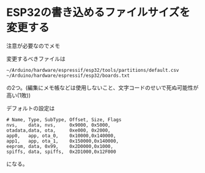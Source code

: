 # ESP32の書き込めるファイルサイズを変更する

注意が必要なのでメモ

変更するべきファイルは

```
~/Arduino/hardware/espressif/esp32/tools/partitions/default.csv
~/Arduino/hardware/espressif/esp32/boards.txt
```

の2つ。(編集にメモ帳などは使用しないこと、文字コードのせいで死ぬ可能性が高い(1敗))

デフォルトの設定は

```
# Name, Type, SubType, Offset, Size, Flags
nvs,    data, nvs,     0x9000, 0x5000,
otadata,data, ota,     0xe000, 0x2000,
app0,   app, ota_0,    0x10000,0x140000,
app1,   app, ota_1,    0x150000,0x140000,
eeprom, data, 0x99,    0x2D0000,0x1000,
spiffs, data, spiffs,  0x2D1000,0x12F000
```

になる。


